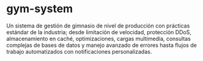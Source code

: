 # gym-system
Un sistema de gestión de gimnasio de nivel de producción con prácticas estándar de la industria; desde limitación de velocidad, protección DDoS, almacenamiento en caché, optimizaciones, cargas multimedia, consultas complejas de bases de datos y manejo avanzado de errores hasta flujos de trabajo automatizados con notificaciones personalizadas.
